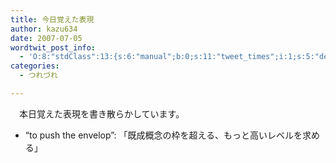 ```yaml
---
title: 今日覚えた表現
author: kazu634
date: 2007-07-05
wordtwit_post_info:
  - 'O:8:"stdClass":13:{s:6:"manual";b:0;s:11:"tweet_times";i:1;s:5:"delay";i:0;s:7:"enabled";i:1;s:10:"separation";s:2:"60";s:7:"version";s:3:"3.7";s:14:"tweet_template";b:0;s:6:"status";i:2;s:6:"result";a:0:{}s:13:"tweet_counter";i:2;s:13:"tweet_log_ids";a:1:{i:0;i:3035;}s:9:"hash_tags";a:0:{}s:8:"accounts";a:1:{i:0;s:7:"kazu634";}}'
categories:
  - つれづれ

---
```

<div class="section">
<p>
    　本日覚えた表現を書き散らかしています。
</p>
  
<ul>
<li>
      &#8220;to push the envelop&#8221;: 「既成概念の枠を超える、もっと高いレベルを求める」
</li>
</ul>
</div>
